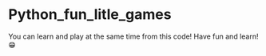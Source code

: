 # Python_fun_litle_games
You can learn and play at the same time from this code! Have fun and learn!😁
